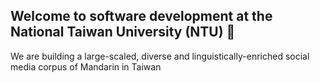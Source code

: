 ## Welcome to software development at the National Taiwan University (NTU) 🙌

We are building a large-scaled, diverse and linguistically-enriched social media corpus of Mandarin in Taiwan
